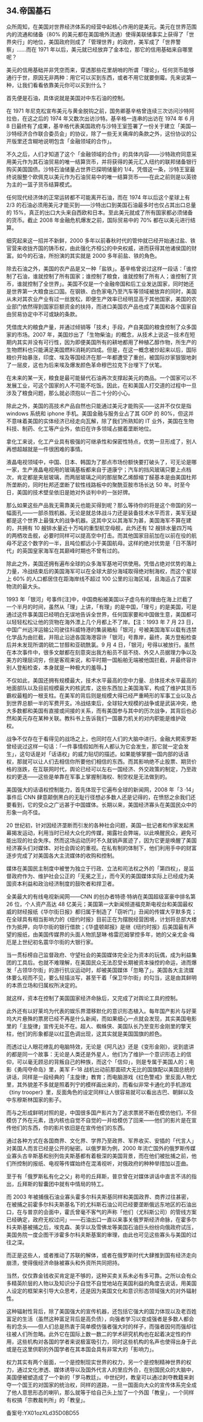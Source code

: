 ## 34.帝国基石
众所周知，在美国对世界经济体系的经营中起核心作用的是美元。美元在世界范围内的流通和储备（80% 的美元都在美国境外流通）使得美联储事实上获得了「世界央行」的地位，美国政府则成了「管理世界」的政府，美军成了「世界警察」……而在 1971 年以后，美元就已经放弃了金本位，那它的信用基础来自哪里呢？ 


美元的信用基础并非凭空而来，穿透那些花里胡哨的所谓「理论」，任何货币能够通行于世，原因无非两种：用它可以买到东西，或者不用它就要倒霉。先来说第一种，让我们看看依靠美元你可以买到什么？ 


首先便是石油，具体说就是美国对中东石油的控制。 


在 1971 年尼克松宣布美元与黄金脱钩之前，国务卿基辛格曾连续三次访问沙特阿拉伯，在这之后的 1974 年又数次出访沙特。基辛格一连串的出访在 1974 年 6 月 8 日最终有了成果，基辛格代表美国政府与沙特王室签署了一份关于建立「美国—沙特经济合作联合委员会」的协议，除了一些无关痛痒的条款之外，这份协议的公开版里还含糊地说明包含「金融领域的合作」。


不久之后，人们才知道了这个「金融领域的合作」的具体内容——沙特政府同意采用美元作为其石油贸易的唯一结算货币，并将获得的美元汇入纽约的联邦储备银行购买美国国债。沙特石油储量占世界已探明储量的 1/4，凭借这一条，沙特王室最终说服整个欧佩克以美元作为石油贸易中的唯一结算货币——在此之前则是以英镑为主的一篮子货币结算模式。 


任何现代经济体的正常运转都不可能离开石油，而在 1974 年以后这个星球上有 2/3 的石油必须用美元才能买到——沙特出口到美国石油最多时也仅占其出口总量的 15%，真正的出口大头来自西欧和日本。至此美元就成了所有国家都必须储备的货币。截止 2008 年金融危机爆发之前，国际贸易中的 70% 都在以美元进行结算。 


细究起来这一招并不新鲜，2000 多年以前春秋时代的管仲就已经开始通过盐、铁官营来收拢齐国的铸币权，由此强化齐桓公的中央权威，进而获得其他诸侯国的财富。如今的石油，所扮演的其实就是 2000 多年前盐、铁的角色。 


除去石油之外，美国的农产品是又一种「盐铁」。基辛格曾说过这样一段话：「谁控制了石油，谁就控制了所有国家；谁控制了粮食，谁就控制了所有人；谁控制了货币，谁就控制了全世界」。美国不仅是一个金融帝国和后工业发达国家，同时她还是世界第一大粮食出口国。在钢铁、白色家电乃至汽车等领域被放弃的同时，美国从未对其农业产业有过一丝放松，即便生产效率已经明显高于其他国家，美国的农业部门依然得到国家巨额资金的扶持，而进口美国农产品也成了美国和各个国家自由贸易协定中不可或缺的条款。


凭借庞大的粮食产量，并通过倾销等「技术」手段，产自美国的粮食控制了众多国家的市场。2007 年，美国炒出了「生物柴油」的概念，从技术上说这一技术在短期内其实并没有可行性，因为即便美国所有的耕地都用了种植乙醇作物，所生产的生物燃料也只能满足美国燃料消耗的四成。但是，在这一概念被炒起来以后，国际粮价开始暴涨，印度、埃及等国经济在那一年都遭受了重创，被国际炒家狠狠地剥了一层皮，这也为后来埃及爆发颜色革命穆巴拉克下台埋下了伏笔。 


在未来的某一天，粮食是最可能替代石油再次支撑起美元的商品。一个国家可以不发展工业，可这个国家的人不可能不吃饭。因此，在和美国人打交道的过程中一旦涉及了粮食问题，那么就必须抱以一百二十分的小心。 


除此之外，美国的高技术产品自然也只能通过美元才能购买——这并不仅仅是指 windows 系统和 iphone 手机。美国金融与服务业占了其 GDP 的 80%，但这并不意味着美国的实体经济已经走向瓦解，除了我们所熟知的 IT 业外，美国在生物科技、制药、化工等产业外，依旧在许多领域占据着垄断地位。


拿化工来说，化工产业具有极强的可继承性和保密性特点，优势一旦形成了，别人再想超越就是一件很困难的事情。


液晶电视领域中，中国、日本、韩国为了那点市场份额快要打破头了，可无论是哪一家，生产液晶电视用的玻璃基板都来自于道康宁；汽车的挡风玻璃只要上点档次，肯定都是夹层玻璃，而两层玻璃之间的那层聚乙烯醇缩丁醛基本是由美国杜邦所垄断的，同时杜邦还垄断了软性线路板中的聚酰亚胺市场长达 50 年。时至今日，美国的技术壁垒依旧是她对外谈判中的一张好牌。 


那么如果这些产品我无需靠美元也能买得到呢？那么等待你的将是这个帝国的另一幅面孔——一部杀戮机器。无论是就总体战斗力还是装备技术水平而言，美军无疑都是这个世界上最强大的战争机器。这其中又以其海军为甚，美国海军不算在建的，共拥有 10 艘排水量近十万吨的重型航空母舰，此外还有 12 艘排水量四万吨的两栖攻击舰，必要时同样可以提高空中打击。而其他国家目前加在以前在役的航母不足这个数字的一半，且吨位都远小于美国航母。这样的绝对优势是「日不落时代」的英国皇家海军在其巅峰时期也不曾有过的。


除此之外，美国还拥有遍布全球的众多海军基地可供使用。凭借占绝对优势的海上力量，冷战结束后的美国海军可以在全球大部分海域取得绝对制海权，而这个星球上 60% 的人口都居住在距海岸线不超过 100 公里的沿海区域，且海运占了国家物流的最大头。


1993 年「银河」号事件[注]中，中国商船被美国以子虚乌有的理由在海上拦截了一个半月的时间，虽然从「理」上讲，「有理」的是中国，「理亏」的是美国，可是通过这件事美国已经明白无误地告诉全世界，任何国家要和中国做生意，美国都可以轻轻松松让他的货物在海外漂上几个月都上不了岸。【注：1993 年 7 月 23 日，中国广州远洋运输公司驶往科威特港的集装箱船「银河」号被美国海军以载有违禁化学品为由拦截，并阻止沿途各国海港容许「银河」号靠岸，最终，美方登船检查后并未发现所谓的硫二甘醇和亚硫酰氯。9 月 4 日，「银河」号得以被放行。虽然在本次事件中，很多文献都在刻意突出我方船员不屈不挠、外交人员据理力争以及美方的理屈词穷，但是客观来说，和平时期一国船舶无端被他国拦截，并最终容许别人登船检查，本身就是一种极大的羞辱。】 


不仅如此，美国还拥有规模最大，技术水平最高的空中力量、总体技术水平最高的地面部队以及目前规模最大的核武库，这些东西加上美国海军，构成了维护其货币霸权最粗的一根支柱。在美军的背后则是规模大得已经严重畸形的军事工业以及占到世界总额一半的军费开支。冷战结束后，全球较大规模的战争或是武装冲突，绝大多数都和美国有直接或间接的关系，而有美国参与其中的历次战争，其背后也必然和美元存在某种关联。教科书上告诉我们一国暴力机关的对内职能是维护政权。 


战争不仅存在于看得见的战场之上，也同时在人们的大脑中进行。金融大鳄索罗斯曾经说过这样一句话：「一件事情假如所有人都认为它会发生，那它就一定会发生」，这句话是对「话语权」的威力贴切的描述。如果能够掌握一国内部的话语权，那就可以让人们去相信你所要他们相信的东西。而其影响绝不止股票、期货价格的涨跌，在互联网时代，舆论已经可以左右一国经济、外交政策的制定，乃至政权的更迭——这些是单靠在军事上掌握制海权、制空权是无法做到的。 


美国强大的话语权控制能力，首先体现于它遍布全球的新闻网，2008 年「3 ·14」事件后 CNN 肆意颠倒黑白的无耻行径想必多数人还是记得的，在愤怒之余我们还要看到，它的受众之广远甚于中国媒体。长期以来，美国经济寡头在美国民众中的形象一向不佳。


20 世纪初，针对因经济垄断而引发的各种社会问题，美国一批记者和作家发起黑幕揭发运动，利用当时已经大众化的传媒，揭露社会弊端，以此唤醒民众，避免可能出现的社会失序。然而这场运动历时不久就销声匿迹了，因为它更是唤醒了美国经济寡头们对媒体、对社会舆论的重视。在私有制的体制下，他们利用手中的财富逐步完成了对美国各大主流媒体的收购和控制。 


媒体在美国民主制度中被誉为独立于行政、立法和司法权之外的「第四权」，是监督政府作为、维护社会公正的「无冕之王」，而今天的美国媒体实际上已经成为美国资本利益和政治经济制度的鼓吹者和捍卫者。 


全美最大的有线电视新闻网——CNN 的创办者特德·特纳在美国超级富豪中排名第 26 位，个人资产高达 48 亿美元；美国第一大新闻频道福克斯电视台和美国最权威的财经报纸《华尔街日报》都归属于制造了「窃听门」丑闻的传媒大亨默多克；在全球具有相当影响力的《纽约时报》目前正在为摆脱经营困境，计划将总部大楼作为抵押，向华尔街的银行借款；《华盛顿邮报》是继《纽约时报》后美国最有声望的报纸，由美国传媒界的头面人物凯瑟琳·格雷厄姆掌控多年，她的父亲尤金·梅厄是上世纪初名震华尔街的大银行家。 


当一贯标榜自己监督政府、守望社会的美国媒体完全沦为资本的玩偶，成为利益集团的工具后。也就不难理解，在美国民众无法忍受长期被资本操控的命运，进而爆发「占领华尔街」的游行抗议运动时，却被美国媒体「忽略了」。美国各大主流媒体要么视而不见，要么轻描淡写，甚至干着「保卫华尔街」的勾当，这是由其鲜明的本质立场和归属权所决定的。 


就这样，资本在控制了美国国家经济命脉后，又完成了对舆论工具的控制。 


此外还有以好莱坞为代表的娱乐界潜移默化的意识形态植入。每年国产影片与好莱坞大片悬殊的票房已经不再是什么新闻，而如果细心一点就会发现，其实美国电影里的「主旋律」宣传无处不在。超人、蜘蛛侠、美国队长乃至变形金刚里的擎天柱，他们的形象都是以红蓝色调出现，这其实就是美国国旗的颜色。


而透过让人眼花缭乱的电脑特效，无论是《阿凡达》还是《变形金刚》，说到底讲的都是同一个故事：无论是人类还是外星人，他们为了维护一个意识形态上的信仰，可以毫无顾忌的背叛自己的种族，而这个「信仰」，则是专属于美国人的；电影《勇闯夺命岛》里，美军 F-18 战机出动前那面硕大无比的国旗配以美国总统的讲话，同样是一段经典的「主旋律」教育；而电脑游戏《红色警戒》里反面人物尤里，其外貌差不多就是照着列宁的模样画出来的，而看似非常卡通化的手机游戏《tiny trooper》里，反面角色的设定同样让人很容易就可以看出古巴、朝鲜以及中东穆斯林国家的影子。


而与之形成鲜明对照的是，中国很多国产影片为了追求票房不断在模仿他们，不但模仿了外在元素，连内核也自觉不自觉的一并给模仿了回来——他们的影片是在宣传他们的东西，你的影片依旧是在宣传他们的东西。 


通过各种方式在各国商界、文化界、学界乃至政界、军界收买、安插的「代言人」对美国人而言已经是公开的秘密。以俄罗斯为例，2000 年流亡国外的俄罗斯传媒业寡头古辛斯基和别列佐夫斯基都有着极深的美国背景，而在他们被批捕之前，他们所控制的报纸、电视等传媒始终在混淆视听，对俄政府的种种举措加以歪曲。


至于有「俄罗斯私有化之父」称号的丘拜斯，普京曾在对媒体讲话中直言不讳的指出，丘拜斯的智囊团中就有中情局的特工。


而 2003 年被捕俄石油业寡头霍多尔科夫斯基同样和美国政界、商界过往甚密，在被捕之前霍多尔科夫斯基名下的尤科斯石油公司已经要垄断俄远东地区的石油出口，在与普京的会面中，霍氏曾毫不客气的声称「他们（尤科斯公司）的管线方案已经确定，政府无权过问」——石油出口一直以来事关俄罗斯经济命脉，在霍多尔科夫斯基被捕之后，埃克森、美孚以及雪佛龙等美国石油巨头纷纷向俄政府试压，美国务院一度企图干涉霍多尔科夫斯基案的审理，由此也可见这些寡头与美国的过往之深。


而正是这些人，或者推动了苏联的解体，或者在俄罗斯时代大肆推到国有经济走向崩溃，使得俄经济命脉被寡头和外资所共同把持。 


当然，仅仅靠金钱收买肯定是不够的，这种买卖关系未必有多可靠。之所以会有众多精英阶层的人物以及知识分子自觉不自觉地站在美国利益的角度去说话，用美国人设定的框架来引导大众思考，还是因为美国文化和意识形态领域强大的对外辐射性。


这种辐射性背后，除了美国强大的宣传机器，还包括它强大的国力体现以及老百姓富足的生活（虽然这种富足背后是高负债），向强者学习以变成强者是多数人都会有的念头——但人们总是热衷于简单模仿强者强大时的样子，而强者因何而强却往往被人们所忽略。此外它在国际上数一数二的学术研究机构也在起着决定性的作用，这些机构对各国的学者来说极富吸引力，同时这些机构的名声也使得出身于此或是在这里供职的外国学者在其本国会具有非常大的「影响力」。 


权力其实有两个层面，一个是控制现实世界的权力，另一个是控制精神世界的权力，通过文化渗透、媒体诱导以及国外代言人的里应外合，在别国民众的大脑中，美国便被塑造成了一个新的「罗马教廷」。中世纪时，教皇可以通过剥夺教籍来剥夺一个国王的对国家的统治权，同样的道路，一旦一国面向大众的宣传体系完全成了他人意思形态的喇叭，那么就等于给自己头上加了一个外国「教皇」，一个同样有权搞「宗教裁判所」的「教皇」。 


备案号:YX01ozXLd35D0BD55

